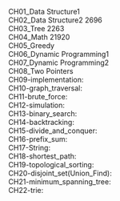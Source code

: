 CH01_Data Structure1  <br>
CH02_Data Structure2 2696 <br>
CH03_Tree 2263 <br>
CH04_Math 21920 <br>
CH05_Greedy <br>
CH06_Dynamic Programming1 <br>
CH07_Dynamic Programming2 <br>
CH08_Two Pointers  <br>
CH09-implementation:  <br>
CH10-graph_traversal: <br>
CH11-brute_force:  <br>
CH12-simulation:  <br> 
CH13-binary_search: <br>
CH14-backtracking:  <br>
CH15-divide_and_conquer: <br>
CH16-prefix_sum: <br>
CH17-String:  <br>
CH18-shortest_path: <br>
CH19-topological_sorting:<br>
CH20-disjoint_set(Union_Find): <br>
CH21-minimum_spanning_tree:  <br>
CH22-trie: <br>



